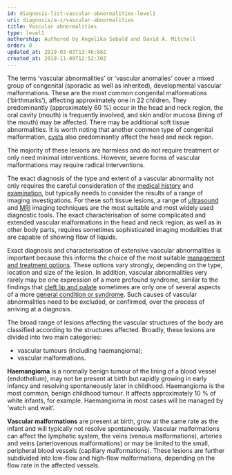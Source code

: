 ```yaml
---
id: diagnosis-list-vascular-abnormalities-level1
uri: diagnosis/a-z/vascular-abnormalities
title: Vascular abnormalities
type: level1
authorship: Authored by Angelika Sebald and David A. Mitchell
order: 0
updated_at: 2019-03-03T13:46:08Z
created_at: 2018-11-09T12:52:30Z
---
```


<p>The terms ‘vascular abnormalities’ or ‘vascular anomalies’ cover
    a mixed group of congenital (sporadic as well as inherited),
    developmental vascular malformations. These are the most
    common congenital malformations (‘birthmarks’), affecting
    approximately one in 22 children. They predominantly (approximately
    60 %) occur in the head and neck region, the oral cavity
    (mouth) is frequently involved, and skin and/or mucosa (lining
    of the mouth) may be affected. There may be additional soft
    tissue abnormalities. It is worth noting that another common
    type of congenital malformation, <a href="/diagnosis/a-z/cyst/detailed">cysts</a>    also predominantly affect the head and neck region.</p>
<p>The majority of these lesions are harmless and do not require
    treatment or only need minimal interventions. However, severe
    forms of vascular malformations may require radical interventions.</p>
<p>The exact diagnosis of the type and extent of a vascular abnormality
    not only requires the careful consideration of the <a href="/diagnosis/tests/medical-history">medical history</a>    and <a href="/diagnosis/tests/examination">examination</a>,
    but typically needs to consider the results of a range of
    imaging investigations. For these soft tissue lesions, a
    range of <a href="/diagnosis/tests/ultrasound">ultrasound</a>    and <a href="/diagnosis/tests/mri">MRI</a> imaging
    techniques are the most suitable and most widely used diagnostic
    tools. The exact characterisation of some complicated and
    extended vascular malformations in the head and neck region,
    as well as in other body parts, requires sometimes sophisticated
    imaging modalities that are capable of showing flow of liquids.</p>
<p>Exact diagnosis and characterisation of extensive vascular abnormalities
    is important because this informs the choice of the most
    suitable <a href="/treatment/surgery/vascular-abnormalities">management and treatment options</a>.
    These options vary strongly, depending on the type, location
    and size of the lesion. In addition, vascular abnormalities
    very rarely may be one expression of a more profound syndrome,
    similar to the findings that <a href="/diagnosis/a-z/cleft-lip-palate/detailed">cleft lip and palate</a>    sometimes are only one of several aspects of a more <a href="/diagnosis/a-z/craniofacial-anomalies/detailed">general condition or syndrome</a>.
    Such causes of vascular abnormalities need to be excluded,
    or confirmed, over the process of arriving at a diagnosis.</p>
<p>The broad range of lesions affecting the vascular structures
    of the body are classified according to the structures affected.
    Broadly, these lesions are divided into two main categories:</p>
<ul>
    <li>vascular tumours (including haemangioma);</li>
    <li>vascular malformations.</li>
</ul>
<p><strong>Haemangioma</strong> is a normally benign tumour of the
    lining of a blood vessel (endothelium), may not be present
    at birth but rapidly growing in early infancy and resolving
    spontaneously later in childhood. Haemangioma is the most
    common, benign childhood tumour. It affects approximately
    10 % of white infants, for example. Haemangioma in most cases
    will be managed by ‘watch and wait’.</p>
<p><strong>Vascular malformations</strong> are present at birth,
    grow at the same rate as the infant and will typically not
    resolve spontaneously. Vascular malformations can affect
    the lymphatic system, the veins (venous malformations), arteries
    and veins (arteriovenous malformations) or may be limited
    to the small, peripheral blood vessels (capillary malformations).
    These lesions are further subdivided into low-flow and high-flow
    malformations, depending on the flow rate in the affected
    vessels.</p>
